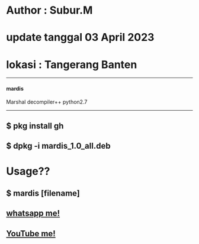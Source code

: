 # Author : Subur.M
# update tanggal 03 April 2023
# lokasi : Tangerang Banten 
--------------------------
#### mardis
Marshal decompiler++ python2.7

--------------------------
$ pkg install gh
--------------------------
$ dpkg -i mardis_1.0_all.deb
--------------------------
# Usage??
$ mardis [filename]
--------------------------
[whatsapp me!](https://wa.me/+6288213415826)
--------------------------
[YouTube me!](https://youtube.com/@abash-tchannel)
--------------------------